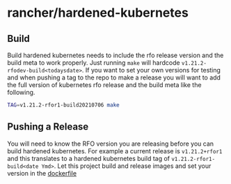 # rancher/hardened-kubernetes

## Build
Build hardened kubernetes needs to include the rfo release version and the build meta to work properly. Just running
`make` will hardcode `v1.21.2-rfodev-build<todaysdate>`. If you want to set your own versions for testing and when 
pushing a tag to the repo to make a release you will want to add the full version of kubernetes rfo release and
the build meta like the following.

```sh
TAG=v1.21.2-rfor1-build20210706 make
```

## Pushing a Release
You will need to know the RFO version you are releasing before you can build hardened kubernetes. For example a current
release is `v1.21.2+rfor1` and this translates to a hardened kubernetes build tag of `v1.21.2-rfor1-build<date Ymd>`. 
Let this project build and release images and set your version in the [dockerfile](https://github.com/rancher/rke2/blob/master/Dockerfile)
